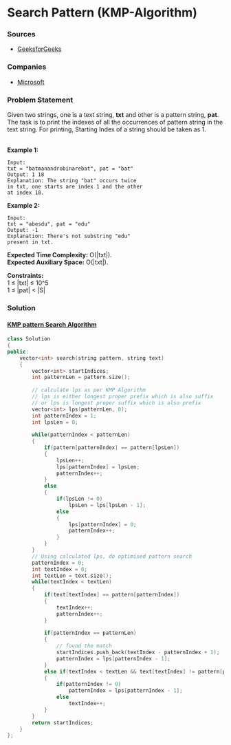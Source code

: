# Search Pattern (KMP-Algorithm)

### Sources

* [GeeksforGeeks](https://practice.geeksforgeeks.org/problems/search-pattern0205/1#)

### Companies

* [Microsoft](../../company-based-lists/microsoft.md)

### Problem Statement

Given two strings, one is a text string, **txt** and other is a pattern string, **pat**. The task is to print the indexes of all the occurrences of pattern string in the text string. For printing, Starting Index of a string should be taken as 1.

\
&#x20;**Example 1:**

```
Input:
txt = "batmanandrobinarebat", pat = "bat"
Output: 1 18
Explanation: The string "bat" occurs twice
in txt, one starts are index 1 and the other
at index 18. 
```

**Example 2:**

```
Input: 
txt = "abesdu", pat = "edu"
Output: -1
Explanation: There's not substring "edu"
present in txt.
```

**Expected Time Complexity:** O(|txt|).\
**Expected Auxiliary Space:** O(|txt|).

**Constraints:**\
&#x20;1 ≤ |txt| ≤ 10^5\
&#x20;1 ≤ |pat| < |S|

### Solution

#### [KMP pattern Search Algorithm](../../data-structures/strings/string-algorithms/kmp-matching-algorithm-knuth-morris-pratt.md)

```cpp
class Solution
{
public:
    vector<int> search(string pattern, string text)
    {
        vector<int> startIndices;
        int patternLen = pattern.size();
            
        // calculate lps as per KMP Algorithm
        // lps is either longest proper prefix which is also suffix
        // or lps is longest proper suffix which is also prefix
        vector<int> lps(patternLen, 0);
        int patternIndex = 1;
        int lpsLen = 0;
        
        while(patternIndex < patternLen)
        {
            if(pattern[patternIndex] == pattern[lpsLen])
            {
                lpsLen++;
                lps[patternIndex] = lpsLen;
                patternIndex++;
            }
            else
            {
                if(lpsLen != 0)
                    lpsLen = lps[lpsLen - 1];
                else
                {
                    lps[patternIndex] = 0;
                    patternIndex++;
                }
            }
        }    
        // Using calculated lps, do optimised pattern search
        patternIndex = 0;
        int textIndex = 0;
        int textLen = text.size();
        while(textIndex < textLen)
        {
            if(text[textIndex] == pattern[patternIndex])
            {
                textIndex++;
                patternIndex++;
            }
            
            if(patternIndex == patternLen)
            {
                // found the match
                startIndices.push_back(textIndex - patternIndex + 1);
                patternIndex = lps[patternIndex - 1];
            }
            else if(textIndex < textLen && text[textIndex] != pattern[patternIndex])
            {
                if(patternIndex != 0)
                    patternIndex = lps[patternIndex - 1];
                else
                    textIndex++;
            }    
        }
        return startIndices;
    }
};
```

